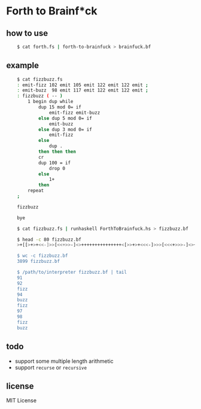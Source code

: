 # Forth to Brainf\*ck

## how to use

``` sh
    $ cat forth.fs | forth-to-brainfuck > brainfuck.bf
```

## example

``` sh
    $ cat fizzbuzz.fs
    : emit-fizz 102 emit 105 emit 122 emit 122 emit ;
    : emit-buzz  98 emit 117 emit 122 emit 122 emit ;
    : fizzbuzz ( -- )
        1 begin dup while
            dup 15 mod 0= if
                emit-fizz emit-buzz
            else dup 5 mod 0= if
                emit-buzz
            else dup 3 mod 0= if
                emit-fizz
            else
                dup .
            then then then
            cr
            dup 100 = if
                drop 0
            else
                1+
            then
        repeat
    ;

    fizzbuzz

    bye

    $ cat fizzbuzz.fs | runhaskell ForthToBrainfuck.hs > fizzbuzz.bf

    $ head -c 80 fizzbuzz.bf
    >+[[>+>+<<-]>>[<<+>>-]<>+++++++++++++++<[>>+>+<<<-]>>>[<<<+>>>-]<>+<[[-]>-<<[>>+

    $ wc -c fizzbuzz.bf
    3899 fizzbuzz.bf

    $ /path/to/interpreter fizzbuzz.bf | tail
    91 
    92 
    fizz
    94 
    buzz
    fizz
    97 
    98 
    fizz
    buzz
```

## todo

-   support some multiple length arithmetic
-   support `recurse` or `recursive`

## license

MIT License
